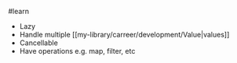 #learn

- Lazy
- Handle multiple [[my-library/carreer/development/Value|values]]
- Cancellable
- Have operations e.g. map, filter, etc
